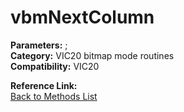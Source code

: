 # vbmNextColumn

**Parameters:** ;  
**Category:** VIC20 bitmap mode routines  
**Compatibility:** VIC20  

**Reference Link:**  
[Back to Methods List](../../SUMMARY.md)
